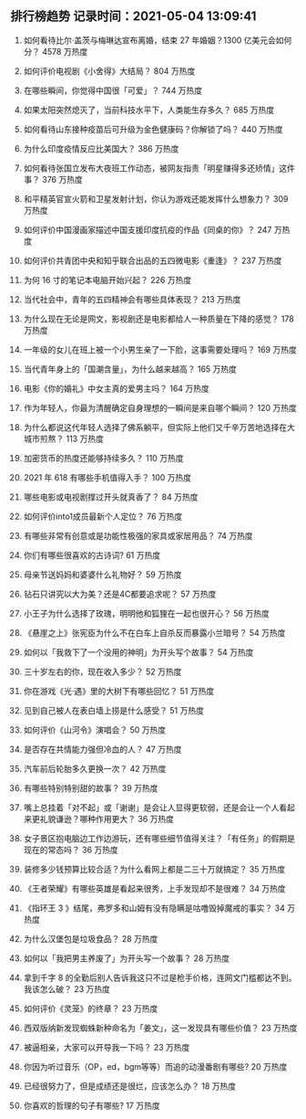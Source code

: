 
## 排行榜趋势 记录时间：2021-05-04 13:09:41
  
  1. 如何看待比尔·盖茨与梅琳达宣布离婚，结束 27 年婚姻？1300 亿美元会如何分？ 4578 万热度
    
  2. 如何评价电视剧《小舍得》大结局？ 804 万热度
    
  3. 在哪些瞬间，你觉得中国很「可爱」？ 744 万热度
    
  4. 如果太阳突然熄灭了，当前科技水平下，人类能生存多久？ 685 万热度
    
  5. 如何看待山东接种疫苗后可升级为金色健康码？你解锁了吗？ 440 万热度
    
  6. 为什么印度疫情反应比美国大？ 386 万热度
    
  7. 如何看待张国立发布大夜班工作动态，被网友指责「明星赚得多还矫情」这件事？ 376 万热度
    
  8. 和平精英官宣火箭和卫星发射计划，你认为游戏还能发挥什么想象力？ 309 万热度
    
  9. 如何评价中国漫画家描述中国支援印度抗疫的作品《同桌的你》？ 247 万热度
    
  10. 如何评价共青团中央和知乎联合出品的五四微电影《重逢》？ 237 万热度
    
  11. 为何 16 寸的笔记本电脑开始兴起？ 226 万热度
    
  12. 当代社会中，青年的五四精神会有哪些具体表现？ 213 万热度
    
  13. 为什么现在无论是网文，影视剧还是电影都给人一种质量在下降的感觉？ 178 万热度
    
  14. 一年级的女儿在班上被一个小男生亲了一下脸，这事需要处理吗？ 169 万热度
    
  15. 当代青年身上的「国潮含量」，为什么越来越高？ 165 万热度
    
  16. 电影《你的婚礼》中女主真的爱男主吗？ 164 万热度
    
  17. 作为年轻人，你最为清醒确定自身理想的一瞬间是来自哪个瞬间？ 120 万热度
    
  18. 为什么都说这代年轻人选择了佛系躺平，但实际上他们又千辛万苦地选择在大城市煎熬？ 113 万热度
    
  19. 加密货币的热度还能够持续多久？ 110 万热度
    
  20. 2021 年 618 有哪些手机值得入手？ 100 万热度
    
  21. 哪些电影或电视剧撑过开头就真香了？ 84 万热度
    
  22. 如何评价into1成员最新个人定位？ 76 万热度
    
  23. 有哪些非常有创意或是功能性极强的家具或家居用品？ 74 万热度
    
  24. 你们有哪些很喜欢的古诗词? 61 万热度
    
  25. 母亲节送妈妈和婆婆什么礼物好？ 59 万热度
    
  26. 钻石只讲究以大为美？还是4C都要追求呢？ 57 万热度
    
  27. 小王子为什么选择了玫瑰，明明他和狐狸在一起也很开心？ 56 万热度
    
  28. 《悬崖之上》张宪臣为什么不在白车上自杀反而暴露小兰暗号？ 54 万热度
    
  29. 如何以「我救下了一个没用的神明」为开头写个故事？ 54 万热度
    
  30. 三十岁左右的你，现在收入多少？ 52 万热度
    
  31. 你在游戏《光·遇》里的大树下有哪些回忆？ 51 万热度
    
  32. 见到自己被人在表白墙上捞是什么感受？ 51 万热度
    
  33. 如何评价《山河令》演唱会？ 50 万热度
    
  34. 是否存在共情能力强但冷血的人？ 47 万热度
    
  35. 汽车前后轮胎多久更换一次？ 42 万热度
    
  36. 有哪些特别特别甜的故事？ 39 万热度
    
  37. 嘴上总挂着「对不起」或「谢谢」是会让人显得更软弱，还是会让一个人看起来更礼貌谦逊？哪种作用更大？ 36 万热度
    
  38. 女子景区抱电脑边工作边游玩，还有哪些细节值得关注？「有任务」的假期是现在的常态吗？ 36 万热度
    
  39. 装修多少钱预算比较合适？为什么看网上都是二三十万就搞定？ 35 万热度
    
  40. 《王者荣耀》有哪些英雄是看起来很秀，上手发现却不是很难？ 34 万热度
    
  41. 《指环王 3 》结尾，弗罗多和山姆有没有隐瞒是咕噜毁掉魔戒的事实？ 34 万热度
    
  42. 为什么汉堡包是垃圾食品？ 28 万热度
    
  43. 如何以「我把男主养废了」为开头写一个故事？ 28 万热度
    
  44. 拿到千字 8 的全勤后别人告诉我这只不过是枪手价格，连网文门槛都达不到。我该怎么破？ 23 万热度
    
  45. 如何评价《灵笼》的终章？ 23 万热度
    
  46. 西双版纳新发现蜘蛛新种命名为「姜文」，这一发现具有哪些价值？ 23 万热度
    
  47. 被逼相亲，大家可以开导我一下吗？ 23 万热度
    
  48. 你因为听过音乐（OP，ed，bgm等等）而追的动漫番剧有哪些? 20 万热度
    
  49. 已经很努力了，但是成绩还是很烂，应该怎么办？ 18 万热度
    
  50. 你喜欢的哲理的句子有哪些? 17 万热度
    